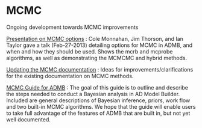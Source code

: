 #  MCMC

Ongoing development towards MCMC improvements

[Presentation on MCMC options][2]
:  Cole Monnahan, Jim Thorson, and Ian Taylor gave a talk (Feb-27-2013) detailing options for MCMC in ADMB, and when and how they should be used. Shows the mcrb and mcprobe algorithms, as well as demonstrating the MCMCMC and hybrid methods.

[Updating the MCMC documentation][3]
:  Ideas for improvements/clarifications for the existing documentation on MCMC methods.

[MCMC Guide for ADMB][4]
:  The goal of this guide is to outline and describe the steps needed to conduct a Bayesian analysis in AD Model Builder. Included are general descriptions of Bayesian inference, priors, work flow and two built-in MCMC algorithms. We hope that the guide will enable users to take full advantage of the features of ADMB that are built in, but not yet well documented.


[2]: mcmc/ADMB_MCMC_options.pdf
[3]: mcmc/updating-the-mcmc-documentation.md
[4]: mcmc/admb_mcmc_guide.pdf
